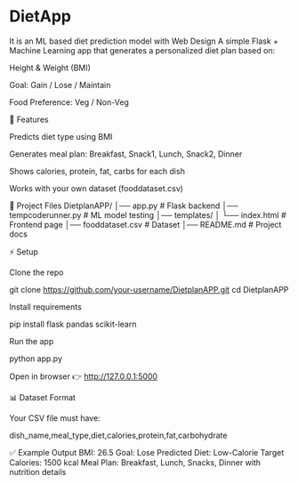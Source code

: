 # DietApp
It is an ML based diet prediction model with Web Design
A simple Flask + Machine Learning app that generates a personalized diet plan based on:

Height & Weight (BMI)

Goal: Gain / Lose / Maintain

Food Preference: Veg / Non-Veg

🚀 Features

Predicts diet type using BMI

Generates meal plan: Breakfast, Snack1, Lunch, Snack2, Dinner

Shows calories, protein, fat, carbs for each dish

Works with your own dataset (fooddataset.csv)

📂 Project Files
DietplanAPP/
│── app.py            # Flask backend
│── tempcoderunner.py # ML model testing
│── templates/
│    └── index.html   # Frontend page
│── fooddataset.csv   # Dataset
│── README.md         # Project docs

⚡ Setup

Clone the repo

git clone https://github.com/your-username/DietplanAPP.git
cd DietplanAPP


Install requirements

pip install flask pandas scikit-learn


Run the app

python app.py


Open in browser 👉 http://127.0.0.1:5000

📊 Dataset Format

Your CSV file must have:

dish_name,meal_type,diet,calories,protein,fat,carbohydrate

✅ Example Output
BMI: 26.5
Goal: Lose
Predicted Diet: Low-Calorie
Target Calories: 1500 kcal
Meal Plan: Breakfast, Lunch, Snacks, Dinner with nutrition details
